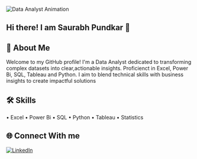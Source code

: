 ![Data Analyst Animation](https://iconscout.com/lottie-animation/man-doing-business-data-analysis-4835205)

## Hi there! I am Saurabh Pundkar 👋 

## 🚀 About Me
Welcome to my GitHub profile! I'm a Data Analyst
dedicated to transforming complex datasets into
clear,actionable insights. Proficienct in Excel,
Power Bi, SQL, Tableau and Python. I aim to 
blend technical skills with business insights
to create impactful solutions

## 🛠 Skills
• Excel
• Power Bi
• SQL
• Python
• Tableau
• Statistics

## 🌐 Connect With me
[![LinkedIn](https://upload.wikimedia.org/wikipedia/commons/0/01/LinkedIn_Logo_2013.svg)](https://www.linkedin.com/in/saurabh-pundkar-21ba73212)  


